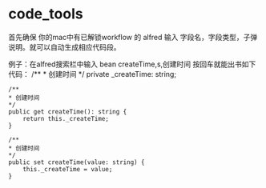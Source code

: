 # code_tools
首先确保 你的mac中有已解锁workflow 的 alfred
输入  字段名，字段类型，子弹说明。就可以自动生成相应代码段。

例子：在alfred搜索栏中输入  bean createTime,s,创建时间    按回车就能出书如下代码：
    /**
     * 创建时间
     */
    private _createTime: string;

    /**
    * 创建时间
    */
    public get createTime(): string {
        return this._createTime;
    }

    /**
    * 创建时间
    */
    public set createTime(value: string) {
        this._createTime = value;
    }
